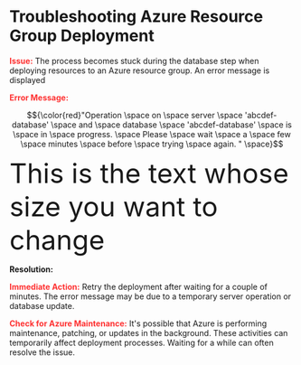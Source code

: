 # Troubleshooting Azure Resource Group Deployment



<strong style="color: red; opacity: 0.80;">**Issue**:</strong> The process becomes stuck during the database step when deploying resources to an Azure resource group. An error message is displayed

 <strong style="color: red; opacity: 0.80;">Error Message:</strong> 
 <!-- ```diff

``` -->
$${\color{red}"Operation \space on \space server \space 'abcdef-database' \space and \space database  \space 'abcdef-database' \space  is \space  in \space progress. \space Please \space wait \space a \space few \space minutes \space before \space trying \space again. " \space}$$


<!-- ${\color{red}**Resolution**}$ -->

<font size="26">This is the text whose size you want to change</font>

<strong>**Resolution**:</strong>


<strong style="color: red; opacity: 0.80;">**Immediate Action**:</strong> Retry the deployment after waiting for a couple of minutes. The error message may be due to a temporary server operation or database update.

<strong style="color: red; opacity: 0.80;">**Check for Azure Maintenance**:</strong> It's possible that Azure is performing maintenance, patching, or updates in the background. 
These activities can temporarily affect deployment processes. Waiting for a while can often resolve the issue.

<!-- $${\color{red}This text is red.}$$ -->

<!-- ```diff
- text in red
+ text in green
! text in orange
# text in gray
@@ text in purple (and bold)@@
``` -->